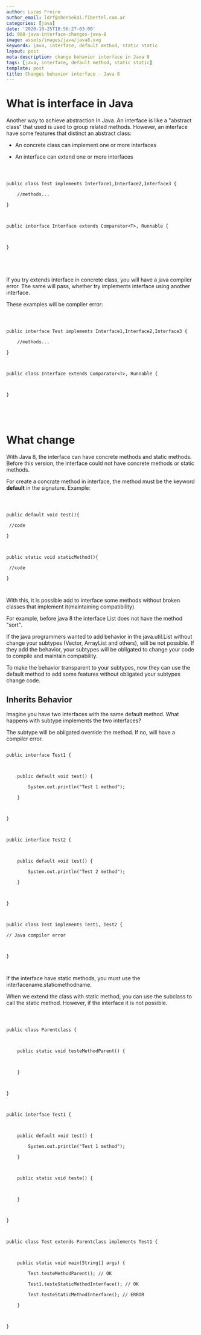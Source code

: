 ```yaml
---
author: Lucas Freire
author_email: ldrf@shensekai.fibertel.com.ar
categories: [java]
date: '2020-10-25T18:56:27-03:00'
id: 008-java-interface-changes-java-8
image: assets/images/java/java8.svg
keywords: java, interface, default method, static static
layout: post
meta-description: change behavior interface in Java 8
tags: [java, interface, default method, static static]
template: post
title: Changes behavior interface - Java 8
---
```




# What is interface in Java



Another way to achieve abstraction In Java. An interface is like a "abstract class" that used is used to group related methods. However, an interface have some features that distinct an abstract class:

- An concrete class can implement one or more interfaces

- An interface can extend one or more interfaces



```



public class Test implements Interface1,Interface2,Interface3 {

    //methods...

}



public interface Interface extends Comparator<T>, Runnable {



}





```



If you try extends interface in concrete class, you will have a java compiler error. The same will pass, whether try implements interface using another interface.

These examples will be compiler error:



```



public interface Test implements Interface1,Interface2,Interface3 {

    //methods...

}



public class Interface extends Comparator<T>, Runnable {



}





```



# What change



With Java 8, the interface can have concrete methods and static methods. Before this version, the interface could not have concrete methods or static methods. 



For create a concrate method in interface, the method must be the keyword **default** in the signature. Example:



```



public default void test(){

 //code

}



public static void staticMethod(){

 //code

}



```



With this, it is possible add to interface some methods without broken classes that implement it(maintaining compatibility).

For example, before java 8 the interface List does not have the method "sort". 



If the java programmers wanted to add behavior in the java.util.List without change your subtypes (Vector, ArrayList and others), will be not possible. If they add the behavior, your subtypes will be obligated to change your code to compile and maintain compability. 



To make the behavior transparent to your subtypes, now they can use the default method to add some features without obligated your subtypes change code.





## Inherits Behavior



Imagine you have two interfaces with the same default method. What happens with subtype implements the two interfaces?

The subtype will be obligated override the method. If no, will have a compiler error.



```

public interface Test1 {



	public default void test() {

		System.out.println("Test 1 method");

	}



}



public interface Test2 {



	public default void test() {

		System.out.println("Test 2 method");

	}



}



public class Test implements Test1, Test2 {

// Java compiler error



}



```



If the interface have static methods, you must use the interfacename.staticmethodname.

When we extend the class with static method, you can use the subclass to call the static method. However, if the interface it is not possible.



```



public class Parentclass {



	public static void testeMethodParent() {



	}



}



public interface Test1 {



	public default void test() {

		System.out.println("Test 1 method");

	}



	public static void teste() {



	}



}



public class Test extends Parentclass implements Test1 {



	public static void main(String[] args) {

		Test.testeMethodParent(); // OK

		Test1.testeStaticMethodInterface(); // OK

		Test.testeStaticMethodInterface(); // ERROR

	}



}



```
